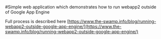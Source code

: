 #Simple web application which demonstrates how to run webapp2 outside of Google App Engine

Full process is described here [https://www.the-swamp.info/blog/running-webapp2-outside-google-app-engine/](https://www.the-swamp.info/blog/running-webapp2-outside-google-app-engine/)